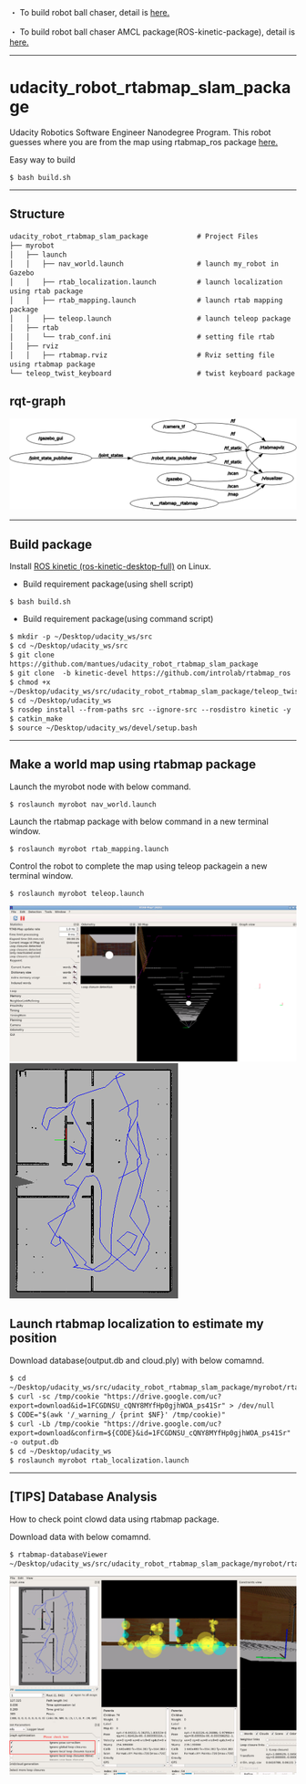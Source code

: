 ・ To build robot ball chaser, detail is [here.](https://github.com/mantues/udacity_robot_ball_chaser)


・ To build robot ball chaser AMCL package(ROS-kinetic-package), detail is [here.](https://github.com/mantues/udacity_robot_ball_chaser_kinetic_package)

---

# udacity_robot_rtabmap_slam_package
Udacity Robotics Software Engineer Nanodegree Program. This robot guesses where you are from the map using rtabmap_ros package [here.](http://wiki.ros.org/rtabmap_ros)

Easy way to build
```
$ bash build.sh
```
---
## Structure
```
udacity_robot_rtabmap_slam_package            # Project Files
├── myrobot
│   ├── launch
│   │   ├── nav_world.launch                  # launch my_robot in Gazebo
│   │   ├── rtab_localization.launch          # launch localization using rtab package
│   │   ├── rtab_mapping.launch               # launch rtab mapping package
│   │   ├── teleop.launch                     # launch teleop package
│   ├── rtab
│   │   └── trab_conf.ini                     # setting file rtab
│   ├── rviz
│   │   ├── rtabmap.rviz                      # Rviz setting file using rtabmap package
└── teleop_twist_keyboard                     # twist keyboard package
```
## rqt-graph

<img src="image/rtabmap_rqtgraph.png">

---
## Build package

Install [ROS kinetic (ros-kinetic-desktop-full)](http://wiki.ros.org/kinetic/Installation/Ubuntu) on Linux.
* Build requirement package(using shell script)
```
$ bash build.sh
```
* Build requirement package(using command script)

```
$ mkdir -p ~/Desktop/udacity_ws/src
$ cd ~/Desktop/udacity_ws/src
$ git clone https://github.com/mantues/udacity_robot_rtabmap_slam_package
$ git clone  -b kinetic-devel https://github.com/introlab/rtabmap_ros
$ chmod +x ~/Desktop/udacity_ws/src/udacity_robot_rtabmap_slam_package/teleop_twist_keyboard/*.py
$ cd ~/Desktop/udacity_ws
$ rosdep install --from-paths src --ignore-src --rosdistro kinetic -y
$ catkin_make
$ source ~/Desktop/udacity_ws/devel/setup.bash
```
---

## Make a world map using rtabmap package

Launch the myrobot node with below command.
```
$ roslaunch myrobot nav_world.launch
```
Launch the rtabmap package with below command in a new terminal window.
```
$ roslaunch myrobot rtab_mapping.launch
```
Control the robot to complete the map using teleop packagein a new terminal window.
```
$ roslaunch myrobot teleop.launch
```
<img src="image/rtabmap.png">
<img src="image/rtabmap_graph.png">


## Launch rtabmap localization to estimate my position
Download database(output.db and cloud.ply) with below comamnd.

```
$ cd ~/Desktop/udacity_ws/src/udacity_robot_rtabmap_slam_package/myrobot/rtab
$ curl -sc /tmp/cookie "https://drive.google.com/uc?export=download&id=1FCGDNSU_cQNY8MYfHp0gjhWOA_ps41Sr" > /dev/null
$ CODE="$(awk '/_warning_/ {print $NF}' /tmp/cookie)"
$ curl -Lb /tmp/cookie "https://drive.google.com/uc?export=download&confirm=${CODE}&id=1FCGDNSU_cQNY8MYfHp0gjhWOA_ps41Sr" -o output.db
$ cd ~/Desktop/udacity_ws
$ roslaunch myrobot rtab_localization.launch
```
---


## [TIPS] Database Analysis

How to check point clowd data using rtabmap package.

Download data with below comamnd.
```
$ rtabmap-databaseViewer ~/Desktop/udacity_ws/src/udacity_robot_rtabmap_slam_package/myrobot/rtab/output.db
```
<img src="image/database_viewer.png">



